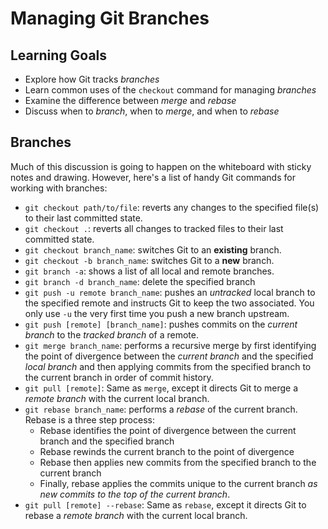 # Managing Git Branches
## Learning Goals
- Explore how Git tracks _branches_
- Learn common uses of the `checkout` command for managing _branches_
- Examine the difference between _merge_ and _rebase_
- Discuss when to _branch_, when to _merge_, and when to _rebase_

## Branches
Much of this discussion is going to happen on the whiteboard with sticky notes and drawing. However, here's a list of handy Git commands for working with branches:

- `git checkout path/to/file`: reverts any changes to the specified file(s) to their last committed state.
- `git checkout .`: reverts all changes to tracked files to their last committed state.
- `git checkout branch_name`: switches Git to an __existing__ branch.
- `git checkout -b branch_name`: switches Git to a __new__ branch.
- `git branch -a`: shows a list of all local and remote branches.
- `git branch -d branch_name`: delete the specified branch
- `git push -u remote branch_name`: pushes an _untracked_ local branch to the specified remote and instructs Git to keep the two associated. You only use `-u` the very first time you push a new branch upstream.
- `git push [remote] [branch_name]`: pushes commits on the _current branch_ to the _tracked branch_ of a remote.
- `git merge branch_name`: performs a recursive merge by first identifying the point of divergence between the _current branch_ and the specified _local branch_ and then applying commits from the specified branch to the current branch in order of commit history.
- `git pull [remote]`: Same as `merge`, except it directs Git to merge a _remote branch_ with the current local branch.
- `git rebase branch_name`: performs a _rebase_ of the current branch. Rebase is a three step process:
  - Rebase identifies the point of divergence between the current branch and the specified branch
  - Rebase rewinds the current branch to the point of divergence
  - Rebase then applies new commits from the specified branch to the current branch
  - Finally, rebase applies the commits unique to the current branch _as new commits to the top of the current branch_.
- `git pull [remote] --rebase`: Same as `rebase`, except it directs Git to rebase a _remote branch_ with the current local branch.
